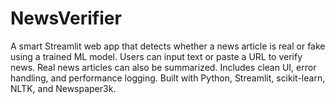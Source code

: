 # NewsVerifier
A smart Streamlit web app that detects whether a news article is real or fake using a trained ML model. Users can input text or paste a URL to verify news. Real news articles can also be summarized. Includes clean UI, error handling, and performance logging. Built with Python, Streamlit, scikit-learn, NLTK, and Newspaper3k.
